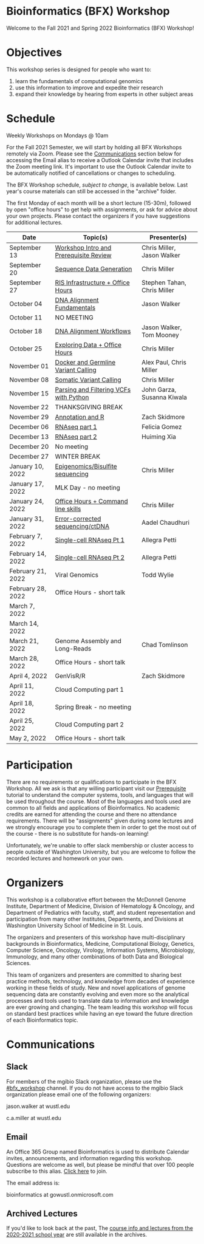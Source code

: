 # Bioinformatics (BFX) Workshop

Welcome to the Fall 2021 and Spring 2022 Bioinformatics (BFX) Workshop! 

# Objectives

This workshop series is designed for people who want to:
1) learn the fundamentals of computational genomics
2) use this information to improve and expedite their research
3) expand their knowledge by hearing from experts in other subject areas

# Schedule

Weekly Workshops on Mondays @ 10am

For the Fall 2021 Semester, we will start by holding all BFX Workshops remotely via Zoom. Please see the [Communications](https://github.com/genome/bfx-workshop/blob/master/README.md#communications) section below for accessing the Email alias to receive a Outlook Calendar invite that includes the Zoom meeting link. It's important to use the Outlook Calendar invite to be automatically notified of cancellations or changes to scheduling.

The BFX Workshop schedule, _subject to change_, is available below. Last year's course materials can still be accessed in the "archive" folder.

The first Monday of each month will be a short lecture (15-30m), followed by open "office hours" to get help with assignments, or ask for advice about your own projects. Please contact the organizers if you have suggestions for additional lectures.

|Date|Topic(s)|Presenter(s)|
|----|--------|------------|
| September 13 | [Workshop Intro and Prerequisite Review](https://github.com/genome/bfx-workshop/tree/master/lectures/week_01) | Chris Miller, Jason Walker | 
| September 20 | [Sequence Data Generation](https://github.com/genome/bfx-workshop/tree/master/lectures/week_02) | Chris Miller |
| September 27 | [RIS Infrastructure + Office Hours](https://wustl.box.com/s/003l9e3q1oh8631fdzct90aafcuxot1b) | Stephen Tahan, Chris Miller | 
| October 04 | [DNA Alignment Fundamentals](https://github.com/genome/bfx-workshop/tree/master/lectures/week_04) | Jason Walker |
| October 11 | NO MEETING | |
| October 18 | [DNA Alignment Workflows](https://github.com/genome/bfx-workshop/tree/master/lectures/week_05) | Jason Walker, Tom Mooney |
| October 25 | [Exploring Data + Office Hours](https://github.com/genome/bfx-workshop/tree/master/lectures/week_06) | Chris Miller |
| November 01 | [Docker and Germline Variant Calling](https://github.com/genome/bfx-workshop/tree/master/lectures/week_07) | Alex Paul, Chris Miller |
| November 08 | [Somatic Variant Calling](https://github.com/genome/bfx-workshop/tree/master/lectures/week_08) | Chris Miller|
| November 15 | [Parsing and Filtering VCFs with Python](https://github.com/genome/bfx-workshop/tree/master/lectures/week_09) | John Garza, Susanna Kiwala |
| November 22 | THANKSGIVING BREAK | |
| November 29 | [Annotation and R](https://github.com/genome/bfx-workshop/tree/master/lectures/week_10) | Zach Skidmore |
| December 06 | [RNAseq part 1](https://github.com/genome/bfx-workshop/tree/master/lectures/week_11) | Felicia Gomez |
| December 13 | [RNAseq part 2](https://github.com/genome/bfx-workshop/tree/master/lectures/week_12) | Huiming Xia |
| December 20 | No meeting | |
| December 27 | WINTER BREAK | |
| January 10, 2022 | [Epigenomics/Bisulfite sequencing](https://github.com/genome/bfx-workshop/tree/master/lectures/week_13) | Chris Miller |
| January 17, 2022 | MLK Day - no meeting |  | 
| January 24, 2022 | [Office Hours + Command line skills](https://github.com/genome/bfx-workshop/tree/master/lectures/week_14) | Chris Miller | 
| January 31, 2022 | [Error-corrected sequencing/ctDNA](https://github.com/genome/bfx-workshop/tree/master/lectures/week_15) | Aadel Chaudhuri | 
| February 7, 2022 | [Single-cell RNAseq Pt 1](https://github.com/genome/bfx-workshop/tree/master/lectures/week_16) | Allegra Petti |
| February 14, 2022 | [Single-cell RNAseq Pt 2](https://github.com/genome/bfx-workshop/tree/master/lectures/week_17) | Allegra Petti |
| February 21, 2022 | Viral Genomics | Todd Wylie  |
| February 28, 2022 | Office Hours - short talk | |
| March 7, 2022 |  |  |
| March 14, 2022 |  |  |  
| March 21, 2022 | Genome Assembly and Long-Reads | Chad Tomlinson | 
| March 28, 2022 | Office Hours - short talk |  | 
| April 4, 2022 | GenVisR/R | Zach Skidmore |
| April 11, 2022 | Cloud Computing part 1 | |
| April 18, 2022 | Spring Break - no meeting | |
| April 25, 2022 | Cloud Computing part 2 | |
| May 2, 2022 | Office Hours - short talk | |

# Participation

There are no requirements or qualifications to participate in the BFX Workshop. All we ask is that any willing participant visit our [Prerequisite](https://github.com/genome/bfx-workshop/blob/master/lectures/week_01/bfx_workshop_01_overview.ipynb) tutorial to understand the computer systems, tools, and languages that will be used throughout the course. Most of the languages and tools used are common to all fields and applications of Bioinformatics. No academic credits are earned for attending the course and there no attendance requirements.  There will be "assignments" given during some lectures and we strongly encourage you to complete them in order to get the most out of the course - there is no substitute for hands-on learning!

Unfortunately, we're unable to offer slack membership or cluster access to people outside of Washington University, but you are welcome to follow the recorded lectures and homework on your own.

# Organizers

This workshop is a collaborative effort between the McDonnell Genome Institute, Department of Medicine, Division of Hematology & Oncology, and Department of Pediatrics with faculty, staff, and student representation and participation from many other Institutes, Departments, and Divisions at Washington University School of Medicine in St. Louis.

The organizers and presenters of this workshop have multi-disciplinary backgrounds in Bioinformatics, Medicine, Computational Biology, Genetics, Computer Science, Oncology, Virology, Information Systems, Microbiology, Immunology, and many other combinations of both Data and Biological Sciences.

This team of organizers and presenters are committed to sharing best practice methods, technology, and knowledge from decades of experience working in these fields of study. New and novel applications of genome sequencing data are constantly evolving and even more so the analytical processes and tools used to translate data to information and knowledge are ever growing and changing. The team leading this workshop will focus on standard best practices while having an eye toward the future direction of each Bioinformatics topic.

# Communications

## Slack

For members of the mgibio Slack organization, please use the [#bfx_workshop](https://mgibio.slack.com/archives/CDE4LQHHD) channel. If you do not have access to the mgibio Slack organization please email one of the following organizers:

jason.walker at wustl.edu

c.a.miller at wustl.edu

## Email

An Office 365 Group named Bioinformatics is used to distribute Calendar invites, announcements, and information regarding this workshop. Questions are welcome as well, but please be mindful that over 100 people subscribe to this alias. [Click here](https://outlook.office365.com/owa/bioinformatics@gowustl.onmicrosoft.com/groupsubscription.ashx?action=join&source=MSExchange/LokiServer&guid=2fdc302a-812b-4984-a57b-62ee21430272) to join.

The email address is: 

bioinformatics at gowustl.onmicrosoft.com

## Archived Lectures

If you'd like to look back at the past, The [course info and lectures from the 2020-2021 school year](https://github.com/genome/bfx-workshop/tree/v2020-2021) are still available in the archives.
